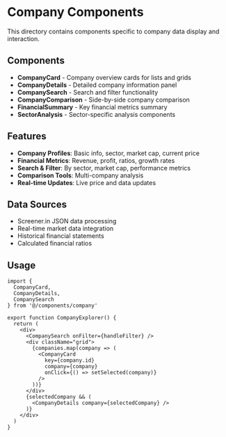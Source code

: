 # Company Components

This directory contains components specific to company data display and interaction.

## Components

- **CompanyCard** - Company overview cards for lists and grids
- **CompanyDetails** - Detailed company information panel
- **CompanySearch** - Search and filter functionality
- **CompanyComparison** - Side-by-side company comparison
- **FinancialSummary** - Key financial metrics summary
- **SectorAnalysis** - Sector-specific analysis components

## Features

- **Company Profiles**: Basic info, sector, market cap, current price
- **Financial Metrics**: Revenue, profit, ratios, growth rates
- **Search & Filter**: By sector, market cap, performance metrics
- **Comparison Tools**: Multi-company analysis
- **Real-time Updates**: Live price and data updates

## Data Sources

- Screener.in JSON data processing
- Real-time market data integration
- Historical financial statements
- Calculated financial ratios

## Usage

```tsx
import { 
  CompanyCard, 
  CompanyDetails, 
  CompanySearch 
} from '@/components/company'

export function CompanyExplorer() {
  return (
    <div>
      <CompanySearch onFilter={handleFilter} />
      <div className="grid">
        {companies.map(company => (
          <CompanyCard 
            key={company.id}
            company={company}
            onClick={() => setSelected(company)}
          />
        ))}
      </div>
      {selectedCompany && (
        <CompanyDetails company={selectedCompany} />
      )}
    </div>
  )
}
``` 